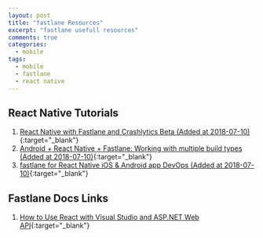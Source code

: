 ```yaml
---
layout: post
title: "fastlane Resources"
excerpt: "fastlane usefull resources"
comments: true
categories:
  - mobile
tags: 
  - mobile
  - fastlane
  - react native
---
```


## React Native Tutorials

1. [React Native with Fastlane and Crashlytics Beta (Added at 2018-07-10)](https://medium.com/@tjkangs/react-native-with-fastlane-and-crashlytics-beta-aa0d6ca630fd){:target="_blank"}
1. [Android + React Native + Fastlane: Working with multiple build types (Added at 2018-07-10)](https://medium.com/@tgpski/android-react-native-fastlane-working-with-multiple-build-types-a9a6641c5704){:target="_blank"}
1. [fastlane for React Native iOS & Android app DevOps (Added at 2018-07-10)](https://medium.com/react-native-training/fastlane-for-react-native-ios-android-app-devops-8ca85bee614e){:target="_blank"}

## Fastlane Docs Links

1. [How to Use React with Visual Studio and ASP.NET Web API](https://blog.pusher.com/how-to-use-react-with-visual-studio-and-asp-net-web-api/){:target="_blank"}

